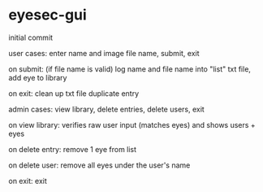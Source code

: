 # eyesec-gui
initial commit

user cases:
enter name and image file name, submit, exit

on submit: (if file name is valid) log name and file name into "list" txt file, add eye to library

on exit: clean up txt file duplicate entry


admin cases:
view library, delete entries, delete users, exit

on view library: verifies raw user input (matches eyes) and shows users + eyes

on delete entry: remove 1 eye from list

on delete user: remove all eyes under the user's name

on exit: exit

